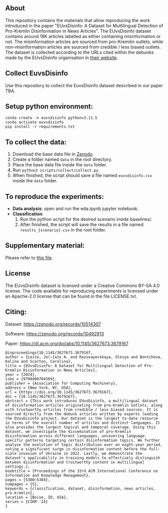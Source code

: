 ## About
This repository contains the materials that allow reproducing the work introduced in the paper "EUvsDisinfo: A Dataset for Multilingual Detection of Pro-Kremlin Disinformation in News Articles". The EUvsDisinfo dataset contains around 18K articles labelled as either containing misinformation or not. The misinformation articles are sourced from pro-Kremilin outlets, while non-misinformation articles are sourced from credible / less biased outlets. The dataset is collected according to the URLs cited within the debunks made by the EUvsDisinfo organisation in [their website](https://euvsdisinfo.eu).


## Collect EuvsDisinfo
Use this repository to collect the EuvsDisinfo dataset described in our paper TBA.

## Setup python environment:
    conda create -n euvsdisinfo python=3.11.5
    conda activate euvsdisinfo
    pip install -r requirements.txt

## To collect the data:
1. Download the base data file in [Zenodo](https://zenodo.org/records/10514307).
2. Create a folder named ```data``` in the root directory.
3. Place the base data file inside the ```data``` folder.
4. Run ```python3 scripts/collect/collect.py```.
5. When finished, the script should save a file named ```euvsdisinfo.csv``` inside the ```data``` folder.

## To reproduce the experiments:
- **Data analysis**: open and run the eda.ipynb jupyter notebook.
- **Classification**: 
    1. Run the python script for the desired scenario inside baselines/.
    2. After finished, the script will save the results in a file named ```results_{scenario}.csv``` in the root folder.

## Supplementary material:
Please refer to [this file](https://github.com/JAugusto97/euvsdisinfo/blob/main/supplementary_material.md).

## License
The EUvsDisinfo dataset is licensed under a Creative Commons BY-SA 4.0 license. The code available for reproducing experiments is licensed under an Apache-2.0 license that can be found in the file LICENSE.txt.

## Citing:
Dataset: https://zenodo.org/records/10514307

Software: https://zenodo.org/records/10492913

Paper: https://dl.acm.org/doi/abs/10.1145/3627673.3679167

```
@inproceedings{10.1145/3627673.3679167,
author = {Leite, Jo\~{a}o A. and Razuvayevskaya, Olesya and Bontcheva, Kalina and Scarton, Carolina},
title = {EUvsDisinfo: A Dataset for Multilingual Detection of Pro-Kremlin Disinformation in News Articles},
year = {2024},
isbn = {9798400704369},
publisher = {Association for Computing Machinery},
address = {New York, NY, USA},
url = {https://doi.org/10.1145/3627673.3679167},
doi = {10.1145/3627673.3679167},
abstract = {This work introduces EUvsDisinfo, a multilingual dataset of disinformation articles originating from pro-Kremlin outlets, along with trustworthy articles from credible / less biased sources. It is sourced directly from the debunk articles written by experts leading the EUvsDisinfo project. Our dataset is the largest to-date resource in terms of the overall number of articles and distinct languages. It also provides the largest topical and temporal coverage. Using this dataset, we investigate the dissemination of pro-Kremlin disinformation across different languages, uncovering language-specific patterns targeting certain disinformation topics. We further analyse the evolution of topic distribution over an eight-year period, noting a significant surge in disinformation content before the full-scale invasion of Ukraine in 2022. Lastly, we demonstrate the dataset's applicability in training models to effectively distinguish between disinformation and trustworthy content in multilingual settings.},
booktitle = {Proceedings of the 33rd ACM International Conference on Information and Knowledge Management},
pages = {5380–5384},
numpages = {5},
keywords = {classification, dataset, disinformation, news articles, pro-kremlin},
location = {Boise, ID, USA},
series = {CIKM '24}
}
```
